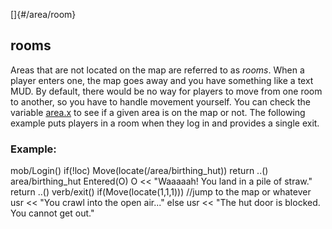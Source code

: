 []{#/area/room}
## rooms
Areas that are not located on the map are referred to as *rooms*. When a
player enters one, the map goes away and you have something like a text
MUD. By default, there would be no way for players to move from one room
to another, so you have to handle movement yourself.
You can check the variable [area.x](#/atom/var/x) to see if a given area
is on the map or not.
The following example puts players in a room when they log in and
provides a single exit.
### Example:
mob/Login() if(!loc) Move(locate(/area/birthing_hut)) return ..()
area/birthing_hut Entered(O) O \<\< \"Waaaaah! You land in a pile of
straw.\" return ..() verb/exit() if(Move(locate(1,1,1))) //jump to the
map or whatever usr \<\< \"You crawl into the open air\...\" else usr
\<\< \"The hut door is blocked. You cannot get out.\"